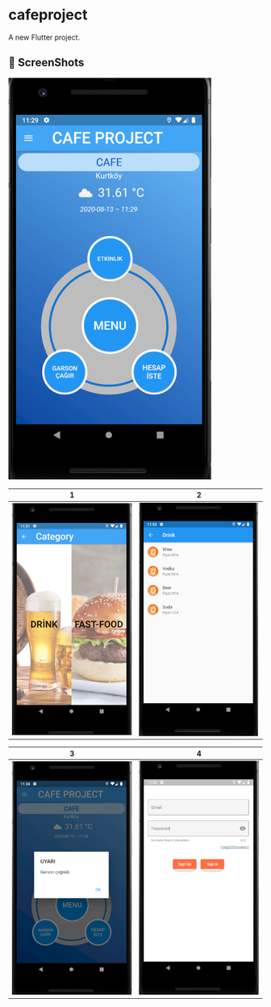 # cafeproject

A new Flutter project.

## 📸 ScreenShots

<img src="ss/1.png"/>

| 1 | 2|
|------|-------|
|<img src="ss/2.png" width="300">|<img src="ss/3.png" width="300">|

| 3 | 4|
|------|-------|
|<img src="ss/4.png" width="300">|<img src="ss/5.png" width="300">|